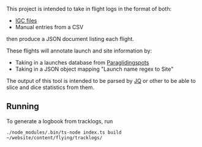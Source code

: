 This project is intended to take in flight logs in the format of both:
- [IGC files][def]
- Manual entries from a CSV

then produce a JSON document listing each flight.  

These flights will annotate launch and site information by:
- Taking in a launches database from [Paraglidingspots](https://www.paraglidingspots.com/)
- Taking in a JSON object mapping "Launch name regex to Site"

The output of this tool is intended to be parsed by [JQ](https://stedolan.github.io/jq/) or other to be able to slice and dice statistics from them.

## Running
To generate a logbook from tracklogs, run
```
./node_modules/.bin/ts-node index.ts build ~/website/content/flying/tracklogs/
```

[def]: https://en.wikipedia.org/wiki/IGC_(file_format)